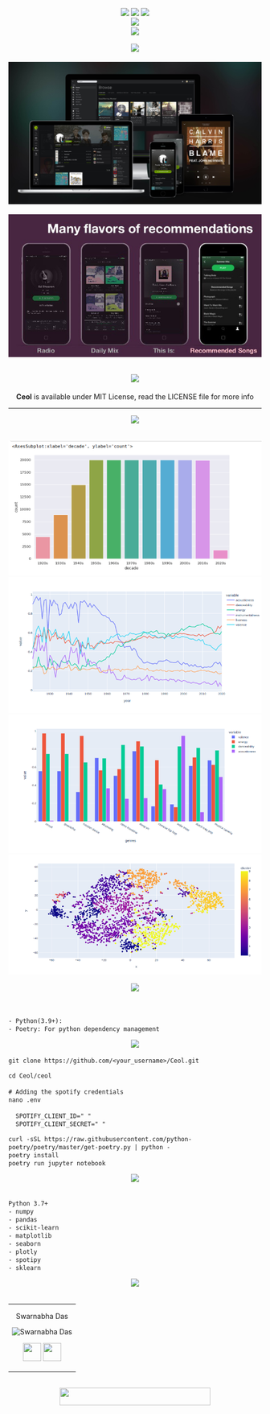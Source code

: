 

<div align="center"> 
  <p align='center'> 
   <img src="https://img.shields.io/badge/Name%20-%20Ceol%20Spotify-darkgreen?style=for-the-badge" />
   <img src="https://forthebadge.com/images/badges/built-with-love.svg" />
   <img src="https://img.shields.io/badge/For-Data%20Mining-blue?style=for-the-badge" /><br>
   <img src="http://ForTheBadge.com/images/badges/made-with-python.svg" />
    <br>
   <img src="https://img.shields.io/badge/License-MIT-yellow.svg?logo=Microsoft%20Word&style=for-the-badge" /><br>
  </p>  
 </div>
 
<div align="center"> 
  <img src="https://img.shields.io/badge/Why%20%7C%20What%20it%20does-darkslategrey?logo=Windows%20Terminal&style=for-the-badge" height="45"/>
  <br><br>
  <img src="media/mockup.jpg"/> 
  <br><br>
  <img src="media/recommendations.jpeg"/>
</div>

 <div align="center">
 <p>
 <br>
   <img src="https://img.shields.io/badge/License-MIT-yellow.svg?logo=Microsoft%20Word&style=for-the-badge" height="45"/><br>
   <br><strong>Ceol</strong> is available under MIT License, read the LICENSE file for more info
  <p>
 </div>
 <hr>

<div align="center"> 
  <img src="https://img.shields.io/badge/Visualizations-mediumseagreen?logo=Pinterest&style=for-the-badge" height="45"/>
  <br><br>
  <p float="left">
  <img src="media/decade_wise.png"/>
  <img src="media/feature_wise.png"/>
  <img src="media/top10_genre_wise.png"/>
  <img src="media/cluster_wise.png"/>
  </p>
</div>

  
<div align="center"> 
  <img src="https://img.shields.io/badge/Prerequisites-teal?logo=Pinboard&style=for-the-badge" height="45"/> 
</div>
  <br>
  
  ```
 
 - Python(3.9+):
 - Poetry: For python dependency management
  
 ```

  
<div align="center"> 
  <img src="https://img.shields.io/badge/Setting%20up%20locally-purple?logo=visual-studio-code&style=for-the-badge" height="45"/> 
</div>

   ```
   git clone https://github.com/<your_username>/Ceol.git   
   ```   

   ```
   cd Ceol/ceol
   
   # Adding the spotify credentials
   nano .env
   
     SPOTIFY_CLIENT_ID=" "
     SPOTIFY_CLIENT_SECRET=" "
   ```

   ```
   curl -sSL https://raw.githubusercontent.com/python-poetry/poetry/master/get-poetry.py | python -
   poetry install
   poetry run jupyter notebook
   ```

  
<div align="center"> 
  <img src="https://img.shields.io/badge/Tech%20Stack%20Used-chocolate?logo=Tesla&style=for-the-badge" height="45"/> 
</div>
  <br>
  
  ```
  Python 3.7+
  - numpy
  - pandas
  - scikit-learn
  - matplotlib
  - seaborn
  - plotly
  - spotipy
  - sklearn
  ```
  
  <div align="center"> 
  <img src="https://img.shields.io/badge/Contributors-black?logo=Github&style=for-the-badge" height="45"/> 
</div>
  <br>

    
<div align="center"> 
  <table>
<tr align="center">

<td>

Swarnabha Das

<p align="center">
<img src = "https://avatars.githubusercontent.com/sd2001"  height="120" alt="Swarnabha Das">
</p>
<p align="center">
<a href = "https://github.com/sd2001"><img src = "http://www.iconninja.com/files/241/825/211/round-collaboration-social-github-code-circle-network-icon.svg" width="36" height = "36"/></a>
<a href = "https://www.linkedin.com/in/swarnabha-das-2001official/">
<img src = "http://www.iconninja.com/files/863/607/751/network-linkedin-social-connection-circular-circle-media-icon.svg" width="36" height="36"/>
</a>
</p>
</td>



  </table>
</tr>
</div>
  <br>
  
  
<div align="center">
  <img src="https://img.shields.io/badge/Please%20star%20if%20you%20like%20it-lightcoral?logo=Starship&style=for-the-badge" width="300" height="35"/>
 </div>
